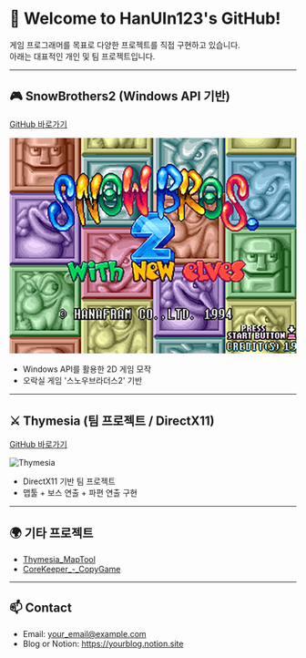 # 👋 Welcome to HanUIn123's GitHub!

게임 프로그래머를 목표로 다양한 프로젝트를 직접 구현하고 있습니다.  
아래는 대표적인 개인 및 팀 프로젝트입니다.

---

## 🎮 SnowBrothers2 (Windows API 기반)
[GitHub 바로가기](https://github.com/HanUIn123/SnowBrothers2)

![SnowBrothers2](https://raw.githubusercontent.com/HanUIn123/SnowBrothers2/main/Images/SnowBrothers.png)

- Windows API를 활용한 2D 게임 모작  
- 오락실 게임 '스노우브라더스2' 기반

---

## ⚔️ Thymesia (팀 프로젝트 / DirectX11)
[GitHub 바로가기](https://github.com/HanUIn123/Thymesia)

![Thymesia](https://raw.githubusercontent.com/HanUIn123/Thymesia/main/Images/Thymesia_Thumbnail.png)

- DirectX11 기반 팀 프로젝트  
- 맵툴 + 보스 연출 + 파편 연출 구현


---

## 🌍 기타 프로젝트
- [Thymesia_MapTool](https://github.com/HanUIn123/Thymesia_MapTool)
- [CoreKeeper_-_CopyGame](https://github.com/HanUIn123/CoreKeeper_-_CopyGame)

---

## 📫 Contact
- Email: your_email@example.com  
- Blog or Notion: https://yourblog.notion.site
